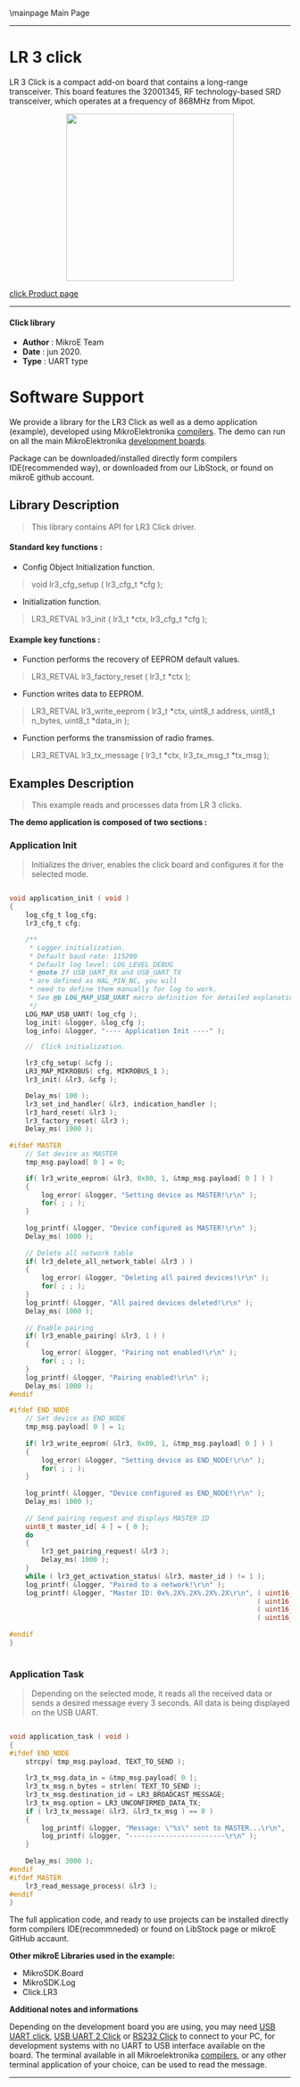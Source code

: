 \mainpage Main Page
 
---
# LR 3 click

LR 3 Click is a compact add-on board that contains a long-range transceiver. This board features the 32001345, RF technology-based SRD transceiver, which operates at a frequency of 868MHz from Mipot.

<p align="center">
  <img src="https://download.mikroe.com/images/click_for_ide/lr3_click.png" height=300px>
</p>

[click Product page](https://www.mikroe.com/lr-3-click)

---


#### Click library 

- **Author**        : MikroE Team
- **Date**          : jun 2020.
- **Type**          : UART type


# Software Support

We provide a library for the LR3 Click 
as well as a demo application (example), developed using MikroElektronika 
[compilers](https://shop.mikroe.com/compilers). 
The demo can run on all the main MikroElektronika [development boards](https://shop.mikroe.com/development-boards).

Package can be downloaded/installed directly form compilers IDE(recommended way), or downloaded from our LibStock, or found on mikroE github account. 

## Library Description

> This library contains API for LR3 Click driver.

#### Standard key functions :

- Config Object Initialization function.
> void lr3_cfg_setup ( lr3_cfg_t *cfg ); 
 
- Initialization function.
> LR3_RETVAL lr3_init ( lr3_t *ctx, lr3_cfg_t *cfg );


#### Example key functions :

- Function performs the recovery of EEPROM default values.
> LR3_RETVAL lr3_factory_reset ( lr3_t *ctx );
 
- Function writes data to EEPROM.
> LR3_RETVAL lr3_write_eeprom ( lr3_t *ctx, uint8_t address, uint8_t n_bytes, uint8_t *data_in );

- Function performs the transmission of radio frames.
> LR3_RETVAL lr3_tx_message ( lr3_t *ctx, lr3_tx_msg_t *tx_msg );

## Examples Description

> This example reads and processes data from LR 3 clicks.

**The demo application is composed of two sections :**

### Application Init 

> Initializes the driver, enables the click board and configures it for the selected mode.

```c

void application_init ( void )
{
    log_cfg_t log_cfg;
    lr3_cfg_t cfg;

    /** 
     * Logger initialization.
     * Default baud rate: 115200
     * Default log level: LOG_LEVEL_DEBUG
     * @note If USB_UART_RX and USB_UART_TX 
     * are defined as HAL_PIN_NC, you will 
     * need to define them manually for log to work. 
     * See @b LOG_MAP_USB_UART macro definition for detailed explanation.
     */
    LOG_MAP_USB_UART( log_cfg );
    log_init( &logger, &log_cfg );
    log_info( &logger, "---- Application Init ----" );

    //  Click initialization.

    lr3_cfg_setup( &cfg );
    LR3_MAP_MIKROBUS( cfg, MIKROBUS_1 );
    lr3_init( &lr3, &cfg );

    Delay_ms( 100 );
    lr3_set_ind_handler( &lr3, indication_handler );
    lr3_hard_reset( &lr3 );
    lr3_factory_reset( &lr3 );
    Delay_ms( 1000 );
    
#ifdef MASTER
    // Set device as MASTER
    tmp_msg.payload[ 0 ] = 0;

    if( lr3_write_eeprom( &lr3, 0x00, 1, &tmp_msg.payload[ 0 ] ) )
    {
        log_error( &logger, "Setting device as MASTER!\r\n" );
        for( ; ; );
    }
    
    log_printf( &logger, "Device configured as MASTER!\r\n" );
    Delay_ms( 1000 );
    
    // Delete all network table
    if( lr3_delete_all_network_table( &lr3 ) )
    {
        log_error( &logger, "Deleting all paired devices!\r\n" );
        for( ; ; );
    }
    log_printf( &logger, "All paired devices deleted!\r\n" );
    Delay_ms( 1000 );
    
    // Enable pairing
    if( lr3_enable_pairing( &lr3, 1 ) )
    {
        log_error( &logger, "Pairing not enabled!\r\n" );
        for( ; ; );
    }
    log_printf( &logger, "Pairing enabled!\r\n" );
    Delay_ms( 1000 );
#endif

#ifdef END_NODE
    // Set device as END_NODE
    tmp_msg.payload[ 0 ] = 1;
    
    if( lr3_write_eeprom( &lr3, 0x00, 1, &tmp_msg.payload[ 0 ] ) )
    {
        log_error( &logger, "Setting device as END_NODE!\r\n" );
        for( ; ; );
    }
    
    log_printf( &logger, "Device configured as END_NODE!\r\n" );
    Delay_ms( 1000 );
    
    // Send pairing request and displays MASTER ID
    uint8_t master_id[ 4 ] = { 0 };
    do
    {
        lr3_get_pairing_request( &lr3 );
        Delay_ms( 1000 );
    }
    while ( lr3_get_activation_status( &lr3, master_id ) != 1 );
    log_printf( &logger, "Paired to a network!\r\n" );
    log_printf( &logger, "Master ID: 0x%.2X%.2X%.2X%.2X\r\n", ( uint16_t ) master_id[ 3 ],
                                                              ( uint16_t ) master_id[ 2 ],
                                                              ( uint16_t ) master_id[ 1 ],
                                                              ( uint16_t ) master_id[ 0 ] );
    
#endif
}
  
```

### Application Task

> Depending on the selected mode, it reads all the received data or sends a desired message every 3 seconds. All data is being displayed on the USB UART.

```c

void application_task ( void )
{
#ifdef END_NODE
    strcpy( tmp_msg.payload, TEXT_TO_SEND );
   
    lr3_tx_msg.data_in = &tmp_msg.payload[ 0 ];
    lr3_tx_msg.n_bytes = strlen( TEXT_TO_SEND );
    lr3_tx_msg.destination_id = LR3_BROADCAST_MESSAGE;
    lr3_tx_msg.option = LR3_UNCONFIRMED_DATA_TX;
    if ( lr3_tx_message( &lr3, &lr3_tx_msg ) == 0 )
    {
        log_printf( &logger, "Message: \"%s\" sent to MASTER...\r\n", ( uint8_t * ) TEXT_TO_SEND );
        log_printf( &logger, "------------------------\r\n" );
    }
    
    Delay_ms( 3000 );
#endif
#ifdef MASTER
    lr3_read_message_process( &lr3 );
#endif 
} 

```

The full application code, and ready to use projects can be  installed directly form compilers IDE(recommneded) or found on LibStock page or mikroE GitHub accaunt.

**Other mikroE Libraries used in the example:** 

- MikroSDK.Board
- MikroSDK.Log
- Click.LR3

**Additional notes and informations**

Depending on the development board you are using, you may need 
[USB UART click](https://shop.mikroe.com/usb-uart-click), 
[USB UART 2 Click](https://shop.mikroe.com/usb-uart-2-click) or 
[RS232 Click](https://shop.mikroe.com/rs232-click) to connect to your PC, for 
development systems with no UART to USB interface available on the board. The 
terminal available in all Mikroelektronika 
[compilers](https://shop.mikroe.com/compilers), or any other terminal application 
of your choice, can be used to read the message.



---
